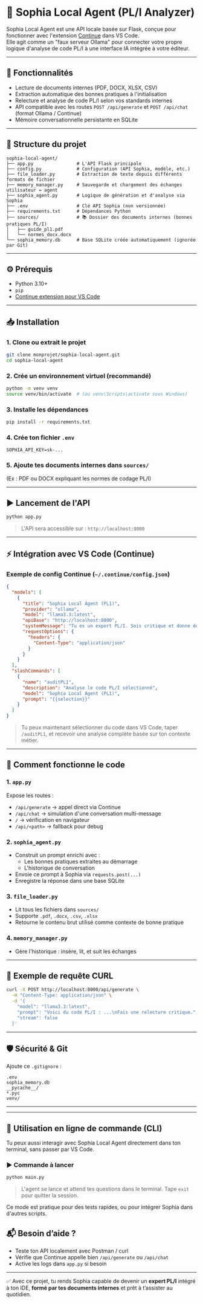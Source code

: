 
# 🤖 Sophia Local Agent (PL/I Analyzer)

Sophia Local Agent est une API locale basée sur Flask, conçue pour fonctionner avec l'extension [Continue](https://continue.dev) dans VS Code.  
Elle agit comme un "faux serveur Ollama" pour connecter votre propre logique d'analyse de code PL/I à une interface IA intégrée à votre éditeur.

---

## 🚀 Fonctionnalités

- Lecture de documents internes (PDF, DOCX, XLSX, CSV)
- Extraction automatique des bonnes pratiques à l'initialisation
- Relecture et analyse de code PL/I selon vos standards internes
- API compatible avec les routes `POST /api/generate` et `POST /api/chat` (format Ollama / Continue)
- Mémoire conversationnelle persistante en SQLite

---

## 🧱 Structure du projet

```
sophia-local-agent/
├── app.py                # L'API Flask principale
├── config.py             # Configuration (API Sophia, modèle, etc.)
├── file_loader.py        # Extraction de texte depuis différents formats de fichier
├── memory_manager.py     # Sauvegarde et chargement des échanges utilisateur ↔ agent
├── sophia_agent.py       # Logique de génération et d'analyse via Sophia
├── .env                  # Clé API Sophia (non versionnée)
├── requirements.txt      # Dépendances Python
├── sources/              # 📚 Dossier des documents internes (bonnes pratiques PL/I)
│   ├── guide_pl1.pdf
│   └── normes_docx.docx
└── sophia_memory.db      # Base SQLite créée automatiquement (ignorée par Git)
```

---

## ⚙️ Prérequis

- Python 3.10+
- `pip`
- [Continue extension pour VS Code](https://marketplace.visualstudio.com/items?itemName=Continue.continue)

---

## 📥 Installation

### 1. Clone ou extrait le projet
```bash
git clone monprojet/sophia-local-agent.git
cd sophia-local-agent
```

### 2. Crée un environnement virtuel (recommandé)
```bash
python -m venv venv
source venv/bin/activate  # (ou venv\Scripts\activate sous Windows)
```

### 3. Installe les dépendances
```bash
pip install -r requirements.txt
```

### 4. Crée ton fichier `.env`
```env
SOPHIA_API_KEY=sk-...
```

### 5. Ajoute tes documents internes dans `sources/`
(Ex : PDF ou DOCX expliquant les normes de codage PL/I)

---

## ▶️ Lancement de l'API
```bash
python app.py
```

> L'API sera accessible sur : `http://localhost:8000`

---

## ⚡ Intégration avec VS Code (Continue)

### Exemple de config Continue (`~/.continue/config.json`)

```json
{
  "models": [
    {
      "title": "Sophia Local Agent (PL1)",
      "provider": "ollama",
      "model": "llama3.3:latest",
      "apiBase": "http://localhost:8000",
      "systemMessage": "Tu es un expert PL/I. Sois critique et donne des conseils de refacto.",
      "requestOptions": {
        "headers": {
          "Content-Type": "application/json"
        }
      }
    }
  ],
  "slashCommands": [
    {
      "name": "auditPL1",
      "description": "Analyse le code PL/I sélectionné",
      "model": "Sophia Local Agent (PL1)",
      "prompt": "{{selection}}"
    }
  ]
}
```

> Tu peux maintenant sélectionner du code dans VS Code, taper `/auditPL1`, et recevoir une analyse complète basée sur ton contexte métier.

---

## 🧠 Comment fonctionne le code

### 1. `app.py`  
Expose les routes :
- `/api/generate` → appel direct via Continue
- `/api/chat` → simulation d'une conversation multi-message
- `/` → vérification en navigateur
- `/api/<path>` → fallback pour debug

### 2. `sophia_agent.py`  
- Construit un prompt enrichi avec :
  - Les bonnes pratiques extraites au démarrage
  - L'historique de conversation
- Envoie ce prompt à Sophia via `requests.post(...)`
- Enregistre la réponse dans une base SQLite

### 3. `file_loader.py`  
- Lit tous les fichiers dans `sources/`
- Supporte `.pdf`, `.docx`, `.csv`, `.xlsx`
- Retourne le contenu brut utilisé comme contexte de bonne pratique

### 4. `memory_manager.py`  
- Gère l'historique : insère, lit, et suit les échanges

---

## 🧪 Exemple de requête CURL

```bash
curl -X POST http://localhost:8000/api/generate \
  -H "Content-Type: application/json" \
  -d '{
    "model": "llama3.3:latest",
    "prompt": "Voici du code PL/I : ...\nFais une relecture critique.",
    "stream": false
  }'
```

---

## 🛡️ Sécurité & Git

Ajoute ce `.gitignore` :

```gitignore
.env
sophia_memory.db
__pycache__/
*.pyc
venv/
```

---


---

## 💬 Utilisation en ligne de commande (CLI)

Tu peux aussi interagir avec Sophia Local Agent directement dans ton terminal, sans passer par VS Code.

### ▶️ Commande à lancer

```bash
python main.py
```

> L'agent se lance et attend tes questions dans le terminal. Tape `exit` pour quitter la session.

Ce mode est pratique pour des tests rapides, ou pour intégrer Sophia dans d'autres scripts.


## 📬 Besoin d’aide ?
- Teste ton API localement avec Postman / curl
- Vérifie que Continue appelle bien `/api/generate` ou `/api/chat`
- Active les logs dans `app.py` si besoin

---

✅ Avec ce projet, tu rends Sophia capable de devenir un **expert PL/I** intégré à ton IDE, **formé par tes documents internes** et prêt à t’assister au quotidien.
